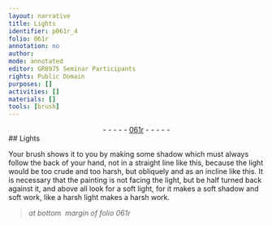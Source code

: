```yaml
---
layout: narrative
title: Lights
identifier: p061r_4
folio: 061r
annotation: no
author:
mode: annotated
editor: GR8975 Seminar Participants
rights: Public Domain
purposes: []
activities: []
materials: []
tools: [brush]
---
```


 <div class="folio" align="center">- - - - - <a href="http://gallica.bnf.fr/ark:/12148/btv1b10500001g/f127.image" target="_blank">061r</a> - - - - - </div> 
## Lights

 
Your <span class="tool">brush</span> shows it to you by making some shadow which must always follow the back of your hand, not in a straight line like this, <span class="figure"></span> because the light would be too crude and too harsh, but obliquely and as an incline like this. <span class="figure"></span><span class="figure"></span> It is necessary that the painting is not facing the light, but be half turned back against it, and above all look for a soft light, for it makes a soft shadow and soft work, like a harsh light makes a harsh work.
 
> *at bottom  margin of folio 061r*
> 
> 
 